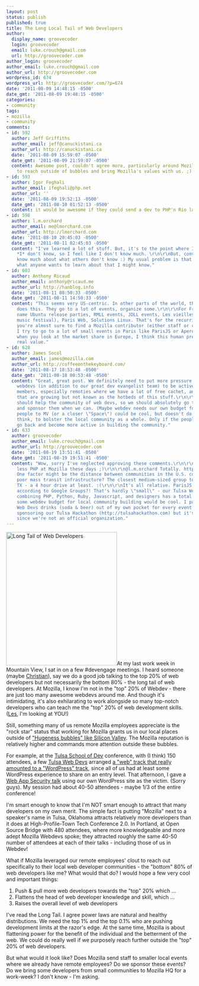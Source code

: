 ```yaml
---
layout: post
status: publish
published: true
title: The Long Local Tail of Web Developers
author:
  display_name: groovecoder
  login: groovecoder
  email: luke.crouch@gmail.com
  url: http://groovecoder.com
author_login: groovecoder
author_email: luke.crouch@gmail.com
author_url: http://groovecoder.com
wordpress_id: 674
wordpress_url: http://groovecoder.com/?p=674
date: '2011-08-09 14:48:15 -0500'
date_gmt: '2011-08-09 19:48:15 -0500'
categories:
- community
tags:
- mozilla
- community
comments:
- id: 592
  author: Jeff Griffiths
  author_email: jeff@canuckistani.ca
  author_url: http://canuckistani.ca
  date: '2011-08-09 15:59:07 -0500'
  date_gmt: '2011-08-09 21:59:07 -0500'
  content: Awesome post, couldn't agree more, particularly around Mozilla's ability
    to reach outside of bubbles and bring Mozilla's values with us. ;)
- id: 593
  author: Igor Feghali
  author_email: ifeghali@php.net
  author_url: ''
  date: '2011-08-09 19:52:13 -0500'
  date_gmt: '2011-08-10 01:52:13 -0500'
  content: it would be awesome if they could send a dev to PHP'n Rio late this year
- id: 598
  author: l.m.orchard
  author_email: me@lmorchard.com
  author_url: http://lmorchard.com
  date: '2011-08-10 20:45:03 -0500'
  date_gmt: '2011-08-11 02:45:03 -0500'
  content: "I've learned a lot of stuff. But, it's to the point where I know how much
    *I* don't know, so I feel like I don't know much. \r\n\r\nBut, conversely, I don't
    know much about what others don't know :) My usual problem is that I don't know
    what anyone wants to learn about that I might know."
- id: 603
  author: Anthony Ricaud
  author_email: anthony@ricaud.me
  author_url: http://hanblog.info
  date: '2011-08-11 08:50:33 -0500'
  date_gmt: '2011-08-11 14:50:33 -0500'
  content: "This seems very US-centric. In other parts of the world, the community
    does this. They go to a lot of events, organize some.\r\n\r\nFor France, I can
    name Ubuntu release parties, RMLL events, JDLL events, Les vieilles charrues (a
    music festival), Paris Web, Solutions Linux. That's for the recurring events where
    you're almost sure to find a Mozilla contributor (either staff or community).\r\n\r\nPersonally
    I try to go to a lot of small events in Paris like ParisJS or AperoWeb.\r\n\r\nAnd
    when you look at the market share in Europe, I think this human presence has a
    real value."
- id: 628
  author: James Socol
  author_email: james@mozilla.com
  author_url: http://coffeeonthekeyboard.com/
  date: '2011-08-17 18:53:48 -0500'
  date_gmt: '2011-08-18 00:53:48 -0500'
  content: "Great, great post. We definitely need to put more pressure on our in-the-trenches
    webdevs (in addition to our great dev evangelist team) to be active community
    members, especially remoties where we have a lot of free cachet, and communities
    that are growing but not known as the hotbeds of this stuff.\r\n\r\nI think we
    should help the community of web devs, so we should absolutely go to local events,
    and sponsor them when we can. (Maybe webdev needs our own budget for that.) Bringing
    people to MV (or a closer \"Space\") could be cool, but doesn't do as much, I
    think, to bolster the local community as a whole. Only if the people we bring
    go back and become more active in building the community."
- id: 633
  author: groovecoder
  author_email: luke.crouch@gmail.com
  author_url: http://groovecoder.com
  date: '2011-08-19 13:51:41 -0500'
  date_gmt: '2011-08-19 19:51:41 -0500'
  content: "Wow, sorry I've neglected approving these comments.\r\n\r\n@Igor there's
    less PHP at Mozilla these days ;)\r\n\r\n@l.m.orchard Totally. http://www.hanselman.com/blog/ImAPhonyAreYou.aspx\r\n\r\n@Anthony
    One factor might be the distance between communities in the U.S. combined with
    poor mass transit infrastructure? The closest medium-sized group to me is in Dallas,
    TX - a 4 hour drive at least. :(\r\n\r\nIt's all relative. ParisJS has 148 members
    according to Google Groups?! That's hardly \"small\" - our Tulsa Web Devs group
    combining PHP, Python, Ruby, Javascript, and designers has a total of 80 members!\r\n\r\n@James
    some webdev budget for local community building would be cool. I pay for Tulsa
    Web Devs drinks (soda & beer) out of my own pocket for every event. I've got Mozilla
    sponsoring our Tulsa Hackathon (http://tulsahackathon.com) but it's a bit clumsy
    since we're not an official organization."
---
```

<p><img class="alignright" title="Long Tail of Web Developers" src="http://content.screencast.com/users/groovecoder/folders/Jing/media/ee888a01-a73e-478c-9d58-09db0ed642b9/00000050.png" alt="Long Tail of Web Developers" width="299" height="360" />At my last work week in Mountain View, I sat in on a few #devengage meetings. I heard someone (maybe <a href="https://twitter.com/#%21/codepo8">Christian</a>), say  we do a good job talking to the top 20% of web developers but not  necessarily the bottom 80% - the long tail of web developers. At  Mozilla, I know I'm not in the "top" 20% of Webdev - there are just too  many awesome webdevs around me. And though it's intimidating, it's also  exhilarating to work alongside so many top-notch developers who can  teach me the "top" 20% of web development skills. (<a href="https://twitter.com/#%21/lmorchard">Les</a>, I'm looking at YOU!)</p>
<p>Still, something many of us remote Mozilla employees appreciate is the "rock  star" status that working for Mozilla grants us in our local places outside of <a href="http://mzl.la/mWxd72">"Hugeness  bubbles" like Silicon Valley</a>. The Mozilla  reputation is relatively higher and commands more attention outside these bubbles.</p>
<p>For example, at the <a href="http://schoolofdev.com/Tulsa/2011/default.aspx">Tulsa School of Dev</a> conference, with (I think) 150 attendees, a few <a href="http://tulsawebdevs.org/">Tulsa Web Devs</a> arranged <a href="http://tulsawebdevs.org/presentations/tulsa-school-of-dev-2011/">a "web" track that really amounted to a  "WordPress" track</a>, since all of us had at least some  WordPress experience to share on an entry level. That afternoon, I gave a <a title="Presentations" href="http://groovecoder.com/presentations/">Web App Security talk</a> using our own WordPress site as the victim. (Sorry guys). My session had about 40-50 attendees - maybe 1/3 of the entire conference!</p>
<p>I'm smart enough to know that I'm NOT smart enough to attract that many developers on my own merit. The simple fact is putting "Mozilla" next to a speaker's name in Tulsa, Oklahoma attracts relatively more developers than it does at High-Profile-Town Tech Conference 2.0. In Portland, at Open Source Bridge with 480 attendees, where more knowledgeable and more adept Mozilla Webdevs spoke; they attracted roughly the same 40-50 number of attendees at each of their talks - including those of us in Webdev!</p>
<p>What if Mozilla leveraged our remote employees' clout to reach out specifically to their local web developer communities - the "bottom" 80% of web developers like me? What would that do? I would hope a few very cool and important things:</p>
<ol>
<li>Push &amp; pull more web developers towards the "top" 20% which ...</li>
<li>Flattens the head of web developer knowledge and skill, which ...</li>
<li>Raises the overall level of web developers</li>
</ol>
<p>I've read the Long Tail. I agree power laws are natural and healthy distributions. We need the top 1% and the top 0.1% who are pushing development limits at the razor's edge. At the same time, Mozilla is about flattening power for the benefit of the individual and the betterment of the web. We could do really well if we purposely reach further outside the "top" 20% of web developers.</p>
<p>But what would it look like? Does Mozilla send staff to smaller local events where we already have remote employees? Do we sponsor these events? Do we bring some developers from small communities to Mozilla HQ for a work-week? I don't know - I'm asking.</p>
